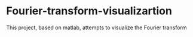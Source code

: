 # Fourier-transform-visualizartion
This project, based on matlab, attempts to visualize the Fourier transform
